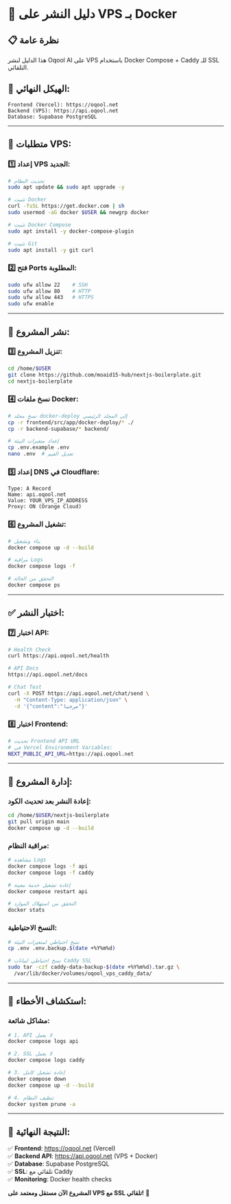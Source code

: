 # 🚀 دليل النشر على VPS بـ Docker

## 📋 نظرة عامة
هذا الدليل لنشر Oqool AI على VPS باستخدام Docker Compose + Caddy للـ SSL التلقائي.

## 🎯 الهيكل النهائي:
```
Frontend (Vercel): https://oqool.net
Backend (VPS): https://api.oqool.net  
Database: Supabase PostgreSQL
```

---

## 🔧 متطلبات VPS:

### 1️⃣ إعداد VPS الجديد:
```bash
# تحديث النظام
sudo apt update && sudo apt upgrade -y

# تثبيت Docker
curl -fsSL https://get.docker.com | sh
sudo usermod -aG docker $USER && newgrp docker

# تثبيت Docker Compose
sudo apt install -y docker-compose-plugin

# تثبيت Git
sudo apt install -y git curl
```

### 2️⃣ فتح Ports المطلوبة:
```bash
sudo ufw allow 22    # SSH
sudo ufw allow 80    # HTTP
sudo ufw allow 443   # HTTPS
sudo ufw enable
```

---

## 📂 نشر المشروع:

### 3️⃣ تنزيل المشروع:
```bash
cd /home/$USER
git clone https://github.com/moaid15-hub/nextjs-boilerplate.git
cd nextjs-boilerplate
```

### 4️⃣ نسخ ملفات Docker:
```bash
# نسخ مجلد docker-deploy إلى المجلد الرئيسي
cp -r frontend/src/app/docker-deploy/* ./
cp -r backend-supabase/* backend/

# إعداد متغيرات البيئة
cp .env.example .env
nano .env  # تعديل القيم
```

### 5️⃣ إعداد DNS في Cloudflare:
```
Type: A Record
Name: api.oqool.net
Value: YOUR_VPS_IP_ADDRESS
Proxy: ON (Orange Cloud)
```

### 6️⃣ تشغيل المشروع:
```bash
# بناء وتشغيل
docker compose up -d --build

# مراقبة Logs
docker compose logs -f

# التحقق من الحالة
docker compose ps
```

---

## ✅ اختبار النشر:

### 7️⃣ اختبار API:
```bash
# Health Check
curl https://api.oqool.net/health

# API Docs
https://api.oqool.net/docs

# Chat Test
curl -X POST https://api.oqool.net/chat/send \
  -H "Content-Type: application/json" \
  -d '{"content":"مرحبا"}'
```

### 8️⃣ اختبار Frontend:
```bash
# تحديث Frontend API URL
# في Vercel Environment Variables:
NEXT_PUBLIC_API_URL=https://api.oqool.net
```

---

## 🔧 إدارة المشروع:

### إعادة النشر بعد تحديث الكود:
```bash
cd /home/$USER/nextjs-boilerplate
git pull origin main
docker compose up -d --build
```

### مراقبة النظام:
```bash
# مشاهدة Logs
docker compose logs -f api
docker compose logs -f caddy

# إعادة تشغيل خدمة معينة
docker compose restart api

# التحقق من استهلاك الموارد
docker stats
```

### النسخ الاحتياطية:
```bash
# نسخ احتياطي لمتغيرات البيئة
cp .env .env.backup.$(date +%Y%m%d)

# نسخ احتياطي لبيانات Caddy SSL
sudo tar -czf caddy-data-backup-$(date +%Y%m%d).tar.gz \
  /var/lib/docker/volumes/oqool_vps_caddy_data/
```

---

## 🚨 استكشاف الأخطاء:

### مشاكل شائعة:
```bash
# 1. API لا يعمل
docker compose logs api

# 2. SSL لا يعمل
docker compose logs caddy

# 3. إعادة تشغيل كامل
docker compose down
docker compose up -d --build

# 4. تنظيف النظام
docker system prune -a
```

---

## 🎯 النتيجة النهائية:

✅ **Frontend**: https://oqool.net (Vercel)  
✅ **Backend API**: https://api.oqool.net (VPS + Docker)  
✅ **Database**: Supabase PostgreSQL  
✅ **SSL**: تلقائي مع Caddy  
✅ **Monitoring**: Docker health checks  

**المشروع الآن مستقل ومعتمد على VPS مع SSL تلقائي!** 🚀
